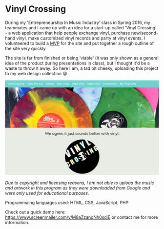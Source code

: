 # Vinyl Crossing

During my 'Entrepreneurship In Music Industry' class in Spring 2016, my teammates and I came up with an idea for a start-up called 'Vinyl Crossing' - a web application that help people exchange vinyl, purchase new/second-hand vinyl, make customized vinyl records and party at vinyl events. I volunteered to build a [MVP](https://en.wikipedia.org/wiki/Minimum_viable_product) for the site and put together a rough outline of the site very quickly. 

The site is far from finished or being 'viable' (it was only shown as a general idea of the product during presentations in class), but I thought it'd be a waste to throw it away. So here I am, a tad bit cheeky, uploading this project to my web design collection :grin:

![vinyl-crossing-cover-image](vinyl-crossing-cover.png)

*Due to copyright and licensing reasons, I am not able to upload the music and artwork in this program as they were downloaded from Google and were only used for educational purposes.*

Programmaing languages used: HTML, CSS, JavaScript, PHP

Check out a quick demo here: https://www.screenmailer.com/v/M8aZzanoNh0sdiE or contact me for more information.